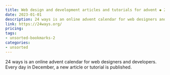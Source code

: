 ```yaml
---
title: Web design and development articles and tutorials for advent ◆ 24 ways
date: 2023-01-01
description: 24 ways is an online advent calendar for web designers and developers. Every day in December, a new article or tutorial is published.
link: https://24ways.org/
pricing: 
tags: 
- unsorted-bookmarks-2 
categories: 
- unsorted 
---
```


24 ways is an online advent calendar for web designers and developers. Every day in December, a new article or tutorial is published.